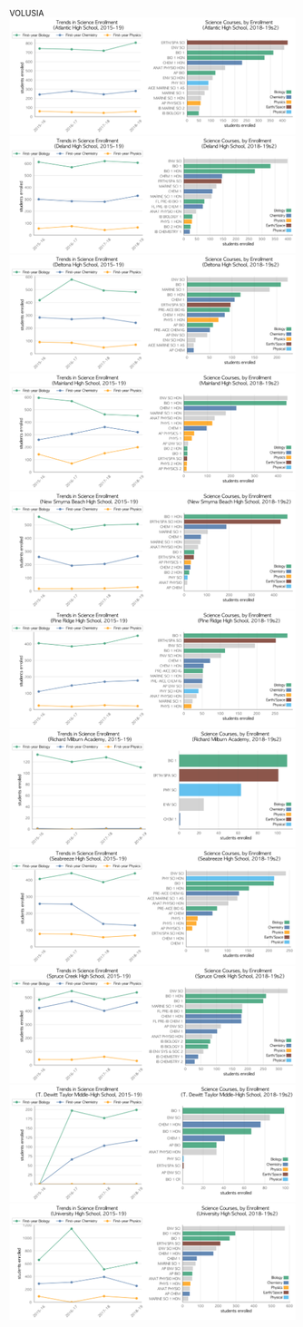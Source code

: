 VOLUSIA
![](../School_plots/VOLUSIA/ATLANTIC.png)
![](../School_plots/VOLUSIA/DELAND.png)
![](../School_plots/VOLUSIA/DELTONA.png)
![](../School_plots/VOLUSIA/MAINLAND.png)
![](../School_plots/VOLUSIA/NEW_SMYRNA.png)
![](../School_plots/VOLUSIA/PINE_RIDGE.png)
![](../School_plots/VOLUSIA/RICHARD_MI.png)
![](../School_plots/VOLUSIA/SEABREEZE.png)
![](../School_plots/VOLUSIA/SPRUCE_CRE.png)
![](../School_plots/VOLUSIA/T_DEWITT_T.png)
![](../School_plots/VOLUSIA/UNIVERSITY.png)
